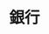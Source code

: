 ---
title: 銀行
description: 银行
kana: ぎんこう
pronunciation: ginnkou
tone: 平板型
type: 名词
pubDate: 2024-07-01 00:00:07
---